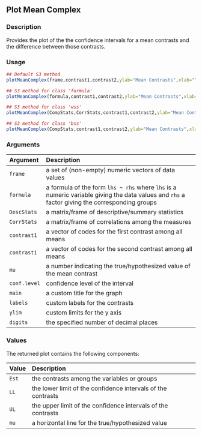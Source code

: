 ## Plot Mean Complex

### Description

Provides the plot of the the confidence intervals for a mean contrasts and the difference between those contrasts.

### Usage

```r
## Default S3 method
plotMeanComplex(frame,contrast1,contrast2,ylab="Mean Contrasts",xlab="",mu=0,conf.level=.95,rope=NULL,values=TRUE,main=NULL,ylim=NULL,digits=3)

## S3 method for class 'formula'
plotMeanComplex(formula,contrast1,contrast2,ylab="Mean Contrasts",xlab="",mu=0,conf.level=.95,rope=NULL,values=TRUE,main=NULL,ylim=NULL,digits=3)

## S3 method for class 'wss'
plotMeanComplex(CompStats,CorrStats,contrast1,contrast2,ylab="Mean Contrasts",xlab="",mu=0,conf.level=.95,rope=NULL,values=TRUE,main=NULL,ylim=NULL,digits=3)

## S3 method for class 'bss'
plotMeanComplex(CompStats,contrast1,contrast2,ylab="Mean Contrasts",xlab="",mu=0,conf.level=.95,rope=NULL,values=TRUE,main=NULL,ylim=NULL,digits=3)
```

### Arguments

Argument | Description
:-- | :--
```frame``` | a set of (non-empty) numeric vectors of data values
```formula``` | a formula of the form `lhs ~ rhs` where `lhs` is a numeric variable giving the data values and `rhs` a factor giving the corresponding groups
```DescStats``` | a matrix/frame of descriptive/summary statistics
```CorrStats``` | a matrix/frame of correlations among the measures
```contrast1``` | a vector of codes for the first contrast among all means
```contrast1``` | a vector of codes for the second contrast among all means
```mu``` | a number indicating the true/hypothesized value of the mean contrast
```conf.level``` | confidence level of the interval
```main``` | a custom title for the graph
```labels``` | custom labels for the contrasts
```ylim``` | custom limits for the y axis
```digits``` | the specified number of decimal places

### Values

The returned plot contains the following components:

Value | Description
:-- | :--
```Est``` | the contrasts among the variables or groups
```LL``` | the lower limit of the confidence intervals of the contrasts
```UL``` | the upper limit of the confidence intervals of the contrasts
```mu``` | a horizontal line for the true/hypothesized value
